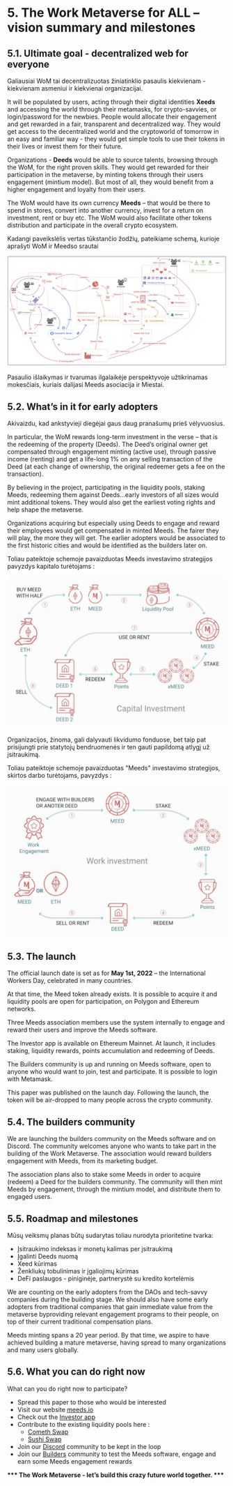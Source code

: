 # 5. The Work Metaverse for ALL – vision summary and milestones

## 5.1. Ultimate goal - decentralized web for everyone

Galiausiai WoM tai decentralizuotas žiniatinklio pasaulis kiekvienam - kiekvienam asmeniui ir kiekvienai organizacijai.

It will be populated by users, acting through their digital identities **Xeeds** and accessing the world through their metamasks, for crypto-savvies, or login/password for the newbies. People would allocate their engagement and get rewarded in a fair, transparent and decentralized way. They would get access to the decentralized world and the cryptoworld of tomorrow in an easy and familiar way - they would get simple tools to use their tokens in their lives or invest them for their future.

Organizations - **Deeds** would be able to source talents, browsing through the WoM, for the right proven skills. They would get rewarded for their participation in the metaverse, by minting tokens through their users engagement (mintium model). But most of all, they would benefit from a higher engagement and loyalty from their users.

The WoM would have its own currency **Meeds** – that would be there to spend in stores, convert into another currency, invest for a return on investment, rent or buy etc. The WoM would also facilitate other tokens distribution and participate in the overall crypto ecosystem.

Kadangi paveikslėlis vertas tūkstančio žodžių, pateikiame schemą, kurioje aprašyti WoM ir Meedso srautai

![WoM and Meeds flows](en/img/wom-flows.png)

Pasaulio išlaikymas ir tvarumas ilgalaikėje perspektyvoje užtikrinamas mokesčiais, kuriais dalijasi Meeds asociacija ir Miestai.

## 5.2. What’s in it for early adopters

Akivaizdu, kad ankstyvieji diegėjai gaus daug pranašumų prieš vėlyvuosius.

In particular, the WoM rewards long-term investment in the verse – that is the redeeming of the property (Deeds). The Deed’s original owner get compensated through engagement minting (active use), through passive income (renting) and get a life-long 1% on any selling transaction of the Deed (at each change of ownership, the original redeemer gets a fee on the transaction).

By believing in the project, participating in the liquidity pools, staking Meeds, redeeming them against Deeds...early investors of all sizes would mint additional tokens. They would also get the earliest voting rights and help shape the metaverse.

Organizations acquiring but especially using Deeds to engage and reward their employees would get compensated in minted Meeds. The fairer they will play, the more they will get. The earlier adopters would be associated to the first historic cities and would be identified as the builders later on.

Toliau pateiktoje schemoje pavaizduotas Meeds investavimo strategijos pavyzdys kapitalo turėtojams :

![Meeds investment strategy for capital holders](en/img/invest-capital.png)

Organizacijos, žinoma, gali dalyvauti likvidumo fonduose, bet taip pat prisijungti prie statytojų bendruomenės ir ten gauti papildomą atlygį už įsitraukimą.

Toliau pateiktoje schemoje pavaizduotas "Meeds" investavimo strategijos, skirtos darbo turėtojams, pavyzdys :

![Meeds investment strategy for work holders](en/img/invest-work.png)

## 5.3. The launch

The official launch date is set as for **May 1st, 2022** – the International Workers Day, celebrated in many countries.

At that time, the Meed token already exists. It is possible to acquire it and liquidity pools are open for participation, on Polygon and Ethereum networks.

Three Meeds association members use the system internally to engage and reward their users and improve the Meeds software.

The Investor app is available on Ethereum Mainnet. At launch, it includes staking, liquidity rewards, points accumulation and redeeming of Deeds.

The Builders community is up and running on Meeds software, open to anyone who would want to join, test and participate. It is possible to login with Metamask.

This paper was published on the launch day. Following the launch, the token will be air-dropped to many people across the crypto community.

## 5.4. The builders community

We are launching the builders community on the Meeds software and on Discord. The community welcomes anyone who wants to take part in the building of the Work Metaverse. The association would reward builders engagement with Meeds, from its marketing budget.

The association plans also to stake some Meeds in order to acquire (redeem) a Deed for the builders community. The community will then mint Meeds by engagement, through the mintium model, and distribute them to engaged users.

## 5.5. Roadmap and milestones

Mūsų veiksmų planas būtų sudarytas toliau nurodyta prioritetine tvarka:

- Įsitraukimo indeksas ir monetų kalimas per įsitraukimą
- Įgalinti Deeds nuomą
- Xeed kūrimas
- Ženkliukų tobulinimas ir įgaliojimų kūrimas
- DeFi paslaugos - piniginėje, partnerystė su kredito kortelėmis

We are counting on the early adopters from the DAOs and tech-savvy companies during the building stage. We should also have some early adopters from traditional companies that gain immediate value from the metaverse byproviding relevant engagement programs to their people, on top of their current traditional compensation plans.

Meeds minting spans a 20 year period. By that time, we aspire to have achieved building a mature metaverse, having spread to many organizations and many users globally.

## 5.6. What you can do right now

What can you do right now to participate?

- Spread this paper to those who would be interested
- Visit our website [meeds.io](https://www.meeds.io/)
- Check out the [Investor app](https://meeds.io/investors)
- Contribute to the existing liquidity pools here :
  - [Cometh Swap](https://swap.cometh.io/)
  - [Sushi Swap](https://sushi.com)
- Join our [Discord](https://discord.com/invite/hAuADSq3) community to be kept in the loop
- Join our [Builders](https://meeds.io/builders) community to test the Meeds software, engage and earn some Meeds engagement rewards

**\*\*\* The Work Metaverse - let’s build this crazy future world together. \*\*\***